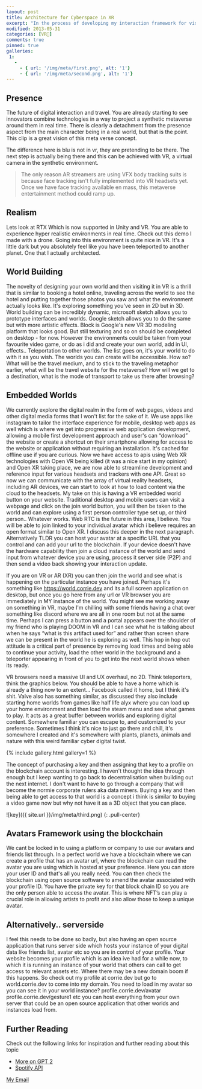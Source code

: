 ```yaml
---
layout: post
title: Architecture for Cyberspace in XR 
excerpt: "In the process of developing my interaction framework for visualizing multi dimensional data, this post will outline decentralization of the so called metaverse and how we can leverage new mediums into everyday navigation."
modified: 2013-05-31
categories: [VR🥽]
comments: true
pinned: true
galleries:
 1:
   -
     - { url: '/img/meta/first.png', alt: '1'}
     - { url: '/img/meta/second.png', alt: '1'}
---
```


## Presence
The future of digital interaction and travel. You are already starting to see innovators combine technologies in a way to project a synthetic metaverse around them in real time. There is clearly a detachment from the presence aspect from the main character being in a real world, but that is the point. This clip is a great vision of this meta verse concept. 

The difference here is blu is not in vr, they are pretending to be there. The next step is actually being there and this can be achieved with VR, a virtual camera in the synthetic environment. 

> The only reason AR streamers are using VFX body tracking suits is because face tracking isn't fully implemented into VR headsets yet. Once we have face tracking available en mass, this metaverse entertainment method could ramp up.

## Realism
Lets look at RTX Which is now supported in Unity and VR. You are able to experience hyper realistic environments in real time. Check out this demo I made with a drone. Going into this environment is quite nice in VR. It's a little dark but you absolutely feel like you have been teleported to another planet. One that I actually architected. 

## World Building
The novelty of designing your own world and then visiting it in VR is a thrill that is similar to booking a hotel online, traveling across the world to see the hotel and putting together those photos you saw and what the environment actually looks like. It's exploring something you've seen in 2D but in 3D. World building can be incredibly dynamic, microsoft sketch allows you to prototype interfaces and worlds. Google sketch allows you to do the same but with more artistic effects. Block is Google's new VR 3D modeling platform that looks good. But still texturing and so on should be completed on desktop - for now. However the environments could be taken from your favourite video game, or do as i did and create your own world, add in UI, effects.. Teleportation to other worlds. The list goes on, it's your world to do with it as you wish.
The worlds you can create will be accessible. How so? What will be the travel medium, and to stick to the traveling metaphor earlier, what will be the travel website for the metaverse? How will we get to a destination, what is the mode of transport to take us there after browsing?

## Embedded Worlds
We currently explore the digital realm in the form of web pages, videos and other digital media forms that I won't list for the sake of it. We use apps like instagram to tailor the interface experience for mobile, desktop web apps as well which is where we get into progressive web application development, allowing a mobile first development approach and user's can “download” the website or create a shortcut on their smartphone allowing for access to the website or application without requiring an installation. It's cached for offline use if you are curious.
Now we have access to apis using Web XR technologies with Open VR being killed (it was a nice start in my opinion) and Open XR taking place, we are now able to streamline development and reference input for various headsets and trackers with one API. 
Great so now we can communicate with the array of virtual reality headsets, including AR devices, we can start to look at how to load content via the cloud to the headsets. My take on this is having a VR embedded world button on your website. Traditional desktop and mobile users can visit a webpage and click on the join world button, you will then be taken to the world and can explore using a first person controller type set up, or third person.. Whatever works. Web RTC is the future in this area, I believe. You will be able to join linked to your individual avatar which i believe requires an open format similar to Open XR. I discuss this deeper in the next paragraph. Alternatively TLDR you can host your avatar at a specific URL that you control and can add your url to the blockchain. If your device doesn't have the hardware capability then join a cloud instance of the world and send input from whatever device you are using, process it server side (P2P) and then send a video back showing your interaction update. 

If you are on VR or AR (XR) you can then join the world and see what is happening on the particular instance you have joined. Perhaps it's something like https://world.corrie.dev and its a full screen application on desktop, but once you go here from any url or VR browser you are immediately in MY instance of the world. You might see me working away on something in VR, maybe I'm chilling with some friends having a chat over something like discord where we are all in one room but not at the same time. Perhaps I can press a button and a portal appears over the shoulder of my friend who is playing DOOM in VR and I can see what he is talking about when he says “what is this artifact used for” and rather than screen share we can be present in the world he is exploring as well. This hop in hop out attitude is a critical part of presence by removing load times and being able to continue your activity, load the other world in the background and a teleporter appearing in front of you to get into the next world shows when its ready.

VR browsers need a massive UI and UX overhaul, no 2D. Think teleporters, think the graphics below. You should be able to have a home which is already a thing now to an extent… Facebook called it home, but I think it's shit. Valve also has something similar, as discussed they also include starting home worlds from games like half life alyx where you can load up your home environment and then load the steam menu and see what games to play. It acts as a great buffer between worlds and exploring digital content. Somewhere familiar you can escape to, and customized to your preference. Sometimes I think it's nice to just go there and chill, it's somewhere I created and it's somewhere with plants, planets, animals and nature with this weird familiar cyber digital twist. 


{% include gallery.html  gallery=1 %}


The concept of purchasing a key and then assigning that key to a profile on the blockchain account is interesting. I haven't thought the idea through enough but I keep wanting to go back to decentralisation when building out the next internet. I don't want to have to go through a company that will become the normie corporate rulers aka data miners. Buying a key and then being able to get access to that world is a concept i think is similar to buying a video game now but why not have it as a 3D object that you can place.

![key]({{ site.url }}/img/meta/third.png)
{: .pull-center}

## Avatars Framework using the blockchain
We cant be locked in to using a platform or company to use our avatars and friends list through. In a perfect world we have a blockchain where we can create a profile that has an avatar url, where the blockchain can read the avatar you are using which is hosted at your preference. Here you can store your user ID and that's all you really need. You can then check the blockchain using open source software to amend the avatar associated with your profile ID. You have the private key for that block chain ID so you are the only person able to access the avatar. This is where NFT’s can play a crucial role in allowing artists to profit and also allow those to keep a unique avatar. 

## Alternatively.. serverside
I feel this needs to be done so badly, but also having an open source application that runs server side which hosts your instance of your digital data like friends list, avatar etc so you are in control of your profile. Your website becomes your profile which is an idea ive had for a while now, to which it is running an instance of your world that others can call to get access to relevant assets etc. Where there may be a new domain boom if this happens. So check out my profile at corrie.dev but go to world.corrie.dev to come into my domain. You need to load in my avatar so you can see it in your world instance? profile.corrie.dev/avatar profile.corrie.dev/gesture1 etc you can host everything from your own server that could be an open source application that other worlds and instances load from. 



## Further Reading
Check out the following links for inspiration and further reading about this topic
* [More on GPT 2](https://openai.com/blog/better-language-models/)
* [Spotify API](https://developer.spotify.com/documentation/web-api/)


<a href="#" id="emailclick" onclick="replace_email()">My Email</a>

<!-- SCRIPTS HERE -->
<script>
var email;

function add_mailto() {
  const elem = document.getElementById("emailclick");
  elem.href = `mailto:${email}`;
}

function replace_email() {
  // spam prevention
  const domain = "cjgstudio.com";
  const name = [16, 28, 1, 1, 26, 22];
  const xor_with = 115;
  let constructed = "";
  name.forEach(function(i) {
    constructed += String.fromCharCode(i ^ xor_with);
  })
  email = `${constructed}@${domain}`;
  const elem = document.getElementById("emailclick");
  elem.text = email;

  window.setTimeout(add_mailto, 100);
}
</script>